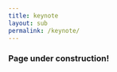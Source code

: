 ```yaml
---
title: keynote
layout: sub
permalink: /keynote/
---
```


<h3>Page under construction!</h3>

<!--- COMMENTED
<h3>Keynote Speakers</h3>
<hr/>
<h4>DASC Keynote - Understanding and Supporting Humans through Personal Big Data Analysis</h4>
<img src="/2021/assets/images/qunjin.jpg" align="left" style="border:10px solid white"> Qun Jin, Professor
<br/>Department of Human Informatics and Cognitive Sciences, Waseda University, Japan
<p>
	<b>Abstract:</b> With the innovation of technology and the development of digitalization, a large amount of diverse data that may represent one or more aspects of a person, such as living, working, learning, health, etc., can be collected and accumulated. Such personal big data has the potential to significantly enrich society and make our lives much better than ever. However, personal big data may include sensitive information and individual privacy, which becomes a big challenge for effective use. In this talk, we present our vision on how to understand and support humans through privacy-preserving big data analysis. We discuss important issues in using of personal big data, such as privacy protection and enhancement, data quality assurance and sustainability. We present our latest work on individualized sustainable use of personal big data, privacy-preserving personal analytics and individual modeling, and promising applications to personalized smart services, such as precision healthcare and living support for the elder people.
</p><p>
	<b>Biography:</b> Qun Jin is a professor at the Networked Information Systems Laboratory, Department of Human Informatics and Cognitive Sciences, Faculty of Human Sciences, Waseda University, Japan. He has been extensively engaged in research works in the fields of computer science, information systems, and human informatics. His recent research interests cover human-centric ubiquitous computing, behavior and cognitive informatics, big data, personal analytics and individual modeling, cyber security, blockchain, intelligence computing and applications in healthcare, and computing for well-being. He authored or co-authored several monographs and more than 300 refereed papers published in academic journals and international conference proceedings. He served as a general chair, program chair, and keynote speaker for numerous IEEE sponsored international conferences. He served as a guest editor in recent years for IEEE Transactions on Industrial Informatics, IEEE/ACM Transactions on Computational Biology and Bioinformatics, IEEE Transactions on Computational Social Systems, IEEE Transactions on Emerging Topics in Computing, IEEE MultiMedia, and IEEE Cloud Computing. He is a foreign member of the Engineering Academy of Japan (EAJ). More information can be found at <a href="https://researchmap.jp/jinqun/?lang=en" target=_new>https://researchmap.jp/jinqun/?lang=en</a>.
</p><hr/>	
<h4>CBDCom Keynote - Scheduling Real-Time Applications in the Cloud and in the Fog</h4>

<img src="/2021/assets/images/helenkaratza.jpg" align="left" style="border:10px solid white">
Helen Karatza,
Professor Emeritus
<br/>Department of Informatics,
Aristotle University of Thessaloniki, Greece
<p>

<b>Abstract</b>: 
	
For several years cloud computing has been a very popular computing paradigm for the deployment and execution of time-sensitive applications. It provides infrastructure from its virtually infinite pool of resources billed in a pay-as-you-go basis that enables the cloud users to run their applications in a cost-effective way.
For efficient cloud performance and quality of service, issues related to resource allocation, application scheduling, timeliness, cost and energy conservation need to be addressed. A particularly challenging issue is to run complex real-time applications in the cloud. Effective scheduling policies should be used ensuring that real-time applications will meet their deadlines as well as the overall quality of service will be improved.
Due to the explosive growth of Internet of Things (IoT) paradigm, fog computing has appeared recently as a novel computing model beyond cloud computing to face problems related to large network traffic and communication delay. The majority of the IoT applications are real-time as decisions must be made in a short time. Therefore, new resource allocation techniques and scheduling policies are required for efficient utilization of the resources and for timeliness. Delay-sensitive applications should be assigned to appropriate resources at the fog and cloud layers, based on their communication and computational characteristics. 
	In this talk we will focus on techniques and solutions to address the challenges faced in resource allocation and scheduling of real-time applications in the cloud and in the fog and we will provide future trends in the cloud and fog computing area. 
</p>
<p>
<b>Biography</b>: Helen Karatza (Senior member, IEEE, ACM, SCS) is a Professor Emeritus in the Department of Informatics at the Aristotle University of Thessaloniki, Greece. Dr. Karatza's research interests include Cloud, Fog and Mist Computing, Energy Efficiency, Resource Allocation and Scheduling and Real-time Distributed Systems. 
	Dr. Karatza has authored or co-authored over 240 technical papers and book chapters including six papers that earned best paper awards at international conferences. She served as an elected member of the Board of Directors at Large of the Society for Modeling and Simulation International. She served as Chair and Keynote Speaker in International Conferences.
	Dr. Karatza is the Editor-in-Chief of the Elsevier Journal “Simulation Modeling Practice and Theory”. She was Editor-in-Chief of “Simulation Transactions of The Society for Modeling and Simulation International”, Associate Editor of “ACM Transactions on Modeling and Computer Simulation” and Senior Associate Editor of the “Journal of Systems and Software” of Elsevier. She is currently an Editorial Board member of “Future Generation Computer Systems”, Elsevier. She served as Guest Editor of Special Issues in International Journals. More info about her activities/publications can be found in: <a href="https://users.auth.gr/karatza/" target=_new>https://users.auth.gr/karatza/</a>.

</p>
<hr/>
<h4>PICom Keynote - Orchestration of Virtualized Network Services in Edge Computing Environments</h4>
<img src="/2021/assets/images/paulopires.jpg" align="left" style="border:10px solid white">



Paulo F. Pires,
Associate Professor
<br/>
Department of Computer Science
Fluminense Federal University, Brazil
<p>

	<b>Abstract: </b>
	
The emergence of the Edge Computing paradigm has attracted considerable attention among government organizations, academic institutions, and industry, with each of these segments proposing their own solutions with different approaches in recent years. Rather than replacing cloud computing, the general view is that Edge Computing is a new distributed computing paradigm that will foster a fruitful synergy between the cloud and the edge of the network, creating opportunities for a whole new generation of applications and value-added services for the user. Edge-cloud systems are heavily based on the concept of virtualization, which should provide a clear decoupling between applications and physical infrastructure spanning sensing, processing, storage and communication resources. 
However, to enable and fully exploit the Edge Computing paradigm and allow an efficient and effective interaction between the edge of the network and the cloud, it is first necessary to extend the provision model and structure of the service-oriented architectures traditionally adopted in Cloud computing for Edge Computing. It is also necessary to provide a holistic solution for infrastructure-level service provision, platform-level resource virtualization, and application-level Quality of Service (QoS) task allocation. To achieve these goals, it is necessary to ensure that each application task to be performed on the system is allocated to the correct components for subsequent processing. In addition, there is a decision-making process, responsible for choosing which tier (edge, cloud or both) is the most suitable to process each request received, considering the application tasks and the QoS requirements to be met, while at the same time optimizing the overall use of available resources.
</p><p>
	In this talk, we will discuss the challenges that need to be overcome in resource allocation and orchestration of virtual services in edge computing environments, describe some existing techniques and solutions to solve them, and discuss future trends in this area.
</p><p>
<b>Biography</b>:  
	Paulo F. Pires (DSc COPPE / UFRJ 2002) is an Associate Professor at the at the Fluminense Federal University, Brazil. His main research interests are at the intersection of Software Engineering and Distributed Systems. He has published more than 200 articles from internationally renowned journals, conference articles and book chapters, has eight patents registered with the USPTO (United States) and coordinated several university-industry R&D partnerships projects. Dr. Pires has co-authored two books: “Middleware Solutions for the Internet of Things” (Springer, 2013) and “Resource Management for Internet of Things” (Springer, 2017). He is currently a member of the IEEE TC on Cybermatics, Associate Editor of the IEEE Open Journal of the Communications Society and member of the editorial board of the International Journal of Computer Networks (CSC Journals). Dr. Pires has a CNPq research productivity scholarship since 2010 and is a member of IEEE and the Brazilian Computer Society (SBC).


</p>
<hr/>
<h4>CyberSciTech Keynote - Misbehaviour Detections for Vehicular Communication Networks </h4>
<img src="/2021/assets/images/yiqian.jpg" align="left" style="border:10px solid white">
Yi Qian, Ph.D. 
Professor
<br/>Department of Electrical and Computer Engineering
University of Nebraska-Lincoln, USA
<p><b>Abstract:</b>
Vehicular networks are susceptible to various attacks from malicious nodes within a network. The collaborative misbehavior detection system can be used to detect these attacks. However, in a collaborative misbehavior detection system, an attacker may send false feedback which affects the detection accuracy. A trust model can be used to stimulate vehicles to send true feedbacks. However, an attacker can take advantage of weak or strong reputation update methods. A dynamic trust can be used to stimulate vehicles to send true feedbacks. In this talk, we present our latest research result on misbehavior detection in 5G based vehicular communication networks, by introducing a deep reinforcement learning based dynamic reputation update. In the proposed method, feedbacks from vehicles are combined in vehicular edge computing (VEC) servers using Dempster-Shafer theory and the results are used to predict the average number of true messages. VEC then uses deep reinforcement learning to determine the optimum reputation update policy to stimulate vehicles to send true feedbacks. In addition, through extensive simulations, we show that the proposed dynamic reputation policy is better in terms of the average number of true feedbacks compared to the existing reputation update policy. 
</p><p><b>Biography:</b>
Yi Qian received a Ph.D. degree in electrical engineering from Clemson University, South Carolina. He is currently a professor in the Department of Electrical and Computer Engineering, University of Nebraska-Lincoln (UNL), USA. Prior to joining UNL, he worked in the telecommunications industry, academia, and government. His research interests include wireless communication networks and systems, and information and communication network security. Prof. Yi Qian is a Fellow of IEEE. He was previously Chair of the IEEE Technical Committee for Communications and Information Security. He was the Technical Program Chair for IEEE International Conference on Communications 2018. He serves on the Editorial Boards of several international journals and magazines, including as the Editor-in-Chief for IEEE Wireless Communications. He was a Distinguished Lecturer for IEEE Vehicular Technology Society. He is currently a Distinguished Lecturer for IEEE Communications Society.
</p>

<hr/>
-->
